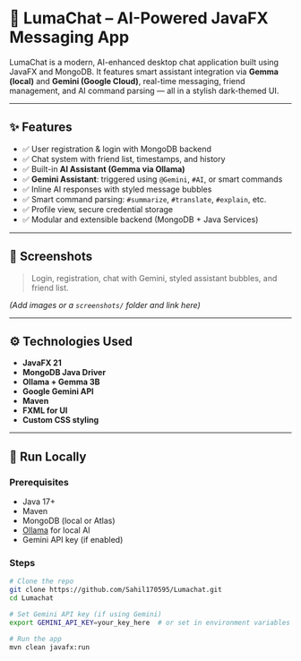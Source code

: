 # 💬 LumaChat – AI-Powered JavaFX Messaging App

LumaChat is a modern, AI-enhanced desktop chat application built using JavaFX and MongoDB. It features smart assistant integration via **Gemma (local)** and **Gemini (Google Cloud)**, real-time messaging, friend management, and AI command parsing — all in a stylish dark-themed UI.

---

## ✨ Features

- ✅ User registration & login with MongoDB backend
- ✅ Chat system with friend list, timestamps, and history
- ✅ Built-in **AI Assistant (Gemma via Ollama)**
- ✅ **Gemini Assistant**: triggered using `@Gemini`, `#AI`, or smart commands
- ✅ Inline AI responses with styled message bubbles
- ✅ Smart command parsing: `#summarize`, `#translate`, `#explain`, etc.
- ✅ Profile view, secure credential storage
- ✅ Modular and extensible backend (MongoDB + Java Services)

---

## 📸 Screenshots

> Login, registration, chat with Gemini, styled assistant bubbles, and friend list.

*(Add images or a `screenshots/` folder and link here)*

---

## ⚙️ Technologies Used

- **JavaFX 21**
- **MongoDB Java Driver**
- **Ollama + Gemma 3B**
- **Google Gemini API**
- **Maven**
- **FXML for UI**
- **Custom CSS styling**

---

## 🚀 Run Locally

### Prerequisites
- Java 17+
- Maven
- MongoDB (local or Atlas)
- [Ollama](https://ollama.com) for local AI
- Gemini API key (if enabled)

### Steps

```bash
# Clone the repo
git clone https://github.com/Sahil170595/Lumachat.git
cd Lumachat

# Set Gemini API key (if using Gemini)
export GEMINI_API_KEY=your_key_here  # or set in environment variables

# Run the app
mvn clean javafx:run
